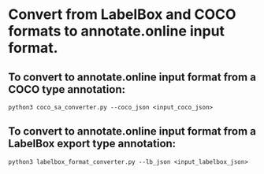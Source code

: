 # Convert from LabelBox and COCO formats to annotate.online input format.


## To convert to annotate.online input format from a COCO type annotation:

    python3 coco_sa_converter.py --coco_json <input_coco_json>

## To convert to annotate.online input format from a LabelBox export type annotation:

    python3 labelbox_format_converter.py --lb_json <input_labelbox_json>

